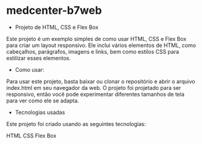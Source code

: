 # medcenter-b7web

- Projeto de HTML, CSS e Flex Box

Este projeto é um exemplo simples de como usar HTML, CSS e Flex Box para criar um layout responsivo. Ele inclui vários elementos de HTML, como cabeçalhos, parágrafos, imagens e links, bem como estilos CSS para estilizar esses elementos.

- Como usar:

Para usar este projeto, basta baixar ou clonar o repositório e abrir o arquivo index.html em seu navegador da web. O projeto foi projetado para ser responsivo, então você pode experimentar diferentes tamanhos de tela para ver como ele se adapta.

- Tecnologias usadas

Este projeto foi criado usando as seguintes tecnologias:

HTML
CSS
Flex Box
